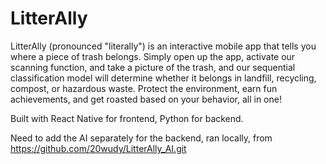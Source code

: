 # LitterAlly

LitterAlly (pronounced "literally") is an interactive mobile app that tells you where a piece of trash belongs. Simply open up the app, activate our scanning function, and take a picture of the trash, and our sequential classification model will determine whether it belongs in landfill, recycling, compost, or hazardous waste. Protect the environment, earn fun achievements, and get roasted based on your behavior, all in one!

Built with React Native for frontend, Python for backend. 

Need to add the AI separately for the backend, ran locally, from https://github.com/20wudy/LitterAlly_AI.git

